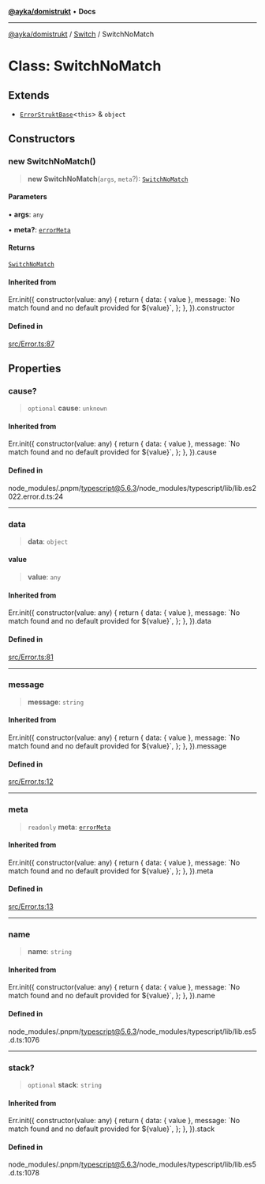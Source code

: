 [**@ayka/domistrukt**](../../../README.md) • **Docs**

***

[@ayka/domistrukt](../../../globals.md) / [Switch](../README.md) / SwitchNoMatch

# Class: SwitchNoMatch

## Extends

- [`ErrorStruktBase`](../../Error/classes/ErrorStruktBase.md)\<`this`\> & `object`

## Constructors

### new SwitchNoMatch()

> **new SwitchNoMatch**(`args`, `meta`?): [`SwitchNoMatch`](SwitchNoMatch.md)

#### Parameters

• **args**: `any`

• **meta?**: [`errorMeta`](../../Error/type-aliases/errorMeta.md)

#### Returns

[`SwitchNoMatch`](SwitchNoMatch.md)

#### Inherited from

Err.init(\{
	constructor(value: any) \{
		return \{
			data: \{ value \},
			message: \`No match found and no default provided for $\{value\}\`,
		\};
	\},
\}).constructor

#### Defined in

[src/Error.ts:87](https://github.com/AndreyMork/domistrukt/blob/c8d404d2a2ad3b5db17fcead4d4e5821b1cc97ac/src/Error.ts#L87)

## Properties

### cause?

> `optional` **cause**: `unknown`

#### Inherited from

Err.init(\{
	constructor(value: any) \{
		return \{
			data: \{ value \},
			message: \`No match found and no default provided for $\{value\}\`,
		\};
	\},
\}).cause

#### Defined in

node\_modules/.pnpm/typescript@5.6.3/node\_modules/typescript/lib/lib.es2022.error.d.ts:24

***

### data

> **data**: `object`

#### value

> **value**: `any`

#### Inherited from

Err.init(\{
	constructor(value: any) \{
		return \{
			data: \{ value \},
			message: \`No match found and no default provided for $\{value\}\`,
		\};
	\},
\}).data

#### Defined in

[src/Error.ts:81](https://github.com/AndreyMork/domistrukt/blob/c8d404d2a2ad3b5db17fcead4d4e5821b1cc97ac/src/Error.ts#L81)

***

### message

> **message**: `string`

#### Inherited from

Err.init(\{
	constructor(value: any) \{
		return \{
			data: \{ value \},
			message: \`No match found and no default provided for $\{value\}\`,
		\};
	\},
\}).message

#### Defined in

[src/Error.ts:12](https://github.com/AndreyMork/domistrukt/blob/c8d404d2a2ad3b5db17fcead4d4e5821b1cc97ac/src/Error.ts#L12)

***

### meta

> `readonly` **meta**: [`errorMeta`](../../Error/type-aliases/errorMeta.md)

#### Inherited from

Err.init(\{
	constructor(value: any) \{
		return \{
			data: \{ value \},
			message: \`No match found and no default provided for $\{value\}\`,
		\};
	\},
\}).meta

#### Defined in

[src/Error.ts:13](https://github.com/AndreyMork/domistrukt/blob/c8d404d2a2ad3b5db17fcead4d4e5821b1cc97ac/src/Error.ts#L13)

***

### name

> **name**: `string`

#### Inherited from

Err.init(\{
	constructor(value: any) \{
		return \{
			data: \{ value \},
			message: \`No match found and no default provided for $\{value\}\`,
		\};
	\},
\}).name

#### Defined in

node\_modules/.pnpm/typescript@5.6.3/node\_modules/typescript/lib/lib.es5.d.ts:1076

***

### stack?

> `optional` **stack**: `string`

#### Inherited from

Err.init(\{
	constructor(value: any) \{
		return \{
			data: \{ value \},
			message: \`No match found and no default provided for $\{value\}\`,
		\};
	\},
\}).stack

#### Defined in

node\_modules/.pnpm/typescript@5.6.3/node\_modules/typescript/lib/lib.es5.d.ts:1078
